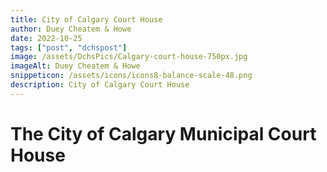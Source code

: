 ```yaml
---
title: City of Calgary Court House
author: Duey Cheatem & Howe
date: 2022-10-25
tags: ["post", "dchspost"]
image: /assets/DchsPics/Calgary-court-house-750px.jpg
imageAlt: Duey Cheatem & Howe
snippeticon: /assets/icons/icons8-balance-scale-48.png
description: City of Calgary Court House
---
```


  # The City of Calgary Municipal Court House